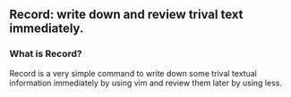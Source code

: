 ## Record: write down and review trival text immediately.
### What is Record?
Record is a very simple command to write down some trival textual information immediately by using vim and review them later by using less.
